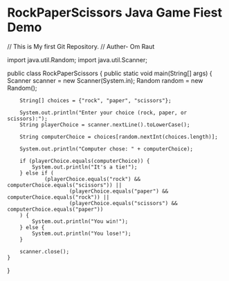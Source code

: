 # RockPaperScissors Java Game Fiest Demo
// This is My first Git Repository.
// Auther- Om Raut

import java.util.Random;
import java.util.Scanner;

public class RockPaperScissors {
    public static void main(String[] args) {
        Scanner scanner = new Scanner(System.in);
        Random random = new Random();

        String[] choices = {"rock", "paper", "scissors"};

        System.out.println("Enter your choice (rock, paper, or scissors):");
        String playerChoice = scanner.nextLine().toLowerCase();

        String computerChoice = choices[random.nextInt(choices.length)];

        System.out.println("Computer chose: " + computerChoice);

        if (playerChoice.equals(computerChoice)) {
            System.out.println("It's a tie!");
        } else if (
                (playerChoice.equals("rock") && computerChoice.equals("scissors")) ||
                        (playerChoice.equals("paper") && computerChoice.equals("rock")) ||
                        (playerChoice.equals("scissors") && computerChoice.equals("paper"))
        ) {
            System.out.println("You win!");
        } else {
            System.out.println("You lose!");
        }

        scanner.close();
    }
}
